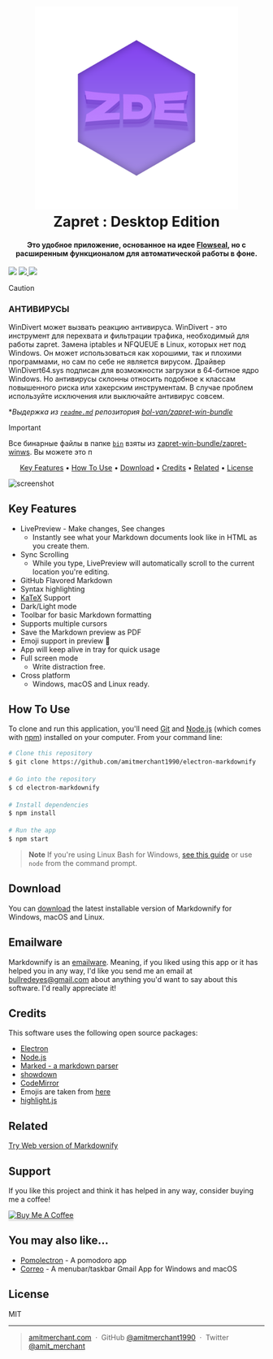 
<h1 align="center">
  <br>
  <a href="http://www.amitmerchant.com/electron-markdownify"><img src="https://github.com/Scr1ptedTeam/ZapretDesktopEdition/blob/main/Media/ZapretShapeLogo.png?raw=true" alt="Markdownify" width="400"></a>
  <br>
  Zapret : Desktop Edition
  <br>
</h1>

<h4 align="center">Это удобное приложение, основанное на идее <a href="https://github.com/Flowseal/zapret-discord-youtube/tree/main" target="_blank">Flowseal</a>, 
  но с расширенным функционалом для автоматической работы в фоне. </h4>

  </a>
  <a href="https://gitter.im/amitmerchant1990/electron-markdownify"><img src="https://badges.gitter.im/amitmerchant1990/electron-markdownify.svg"></a>
  <a href="https://saythanks.io/to/bullredeyes@gmail.com">
      <img src="https://img.shields.io/badge/SayThanks.io-%E2%98%BC-1EAEDB.svg">
  </a>
  <a href="https://www.paypal.me/AmitMerchant">
    <img src="https://img.shields.io/badge/$-donate-ff69b4.svg?maxAge=2592000&amp;style=flat">
  </a>
</p>

> [!CAUTION]
>
> ### АНТИВИРУСЫ
> WinDivert может вызвать реакцию антивируса.
> WinDivert - это инструмент для перехвата и фильтрации трафика, необходимый для работы zapret.
> Замена iptables и NFQUEUE в Linux, которых нет под Windows.
> Он может использоваться как хорошими, так и плохими программами, но сам по себе не является вирусом.
> Драйвер WinDivert64.sys подписан для возможности загрузки в 64-битное ядро Windows.
> Но антивирусы склонны относить подобное к классам повышенного риска или хакерским инструментам.
> В случае проблем используйте исключения или выключайте антивирус совсем.
>
> **Выдержка из [`readme.md`](https://github.com/bol-van/zapret-win-bundle/blob/master/readme.md#%D0%B0%D0%BD%D1%82%D0%B8%D0%B2%D0%B8%D1%80%D1%83%D1%81%D1%8B) репозитория [bol-van/zapret-win-bundle](https://github.com/bol-van/zapret-win-bundle)*

> [!IMPORTANT]
> Все бинарные файлы в папке [`bin`](./bin) взяты из [zapret-win-bundle/zapret-winws](https://github.com/bol-van/zapret-win-bundle/tree/master/zapret-winws). Вы можете это п

<p align="center">
  <a href="#key-features">Key Features</a> •
  <a href="#how-to-use">How To Use</a> •
  <a href="#download">Download</a> •
  <a href="#credits">Credits</a> •
  <a href="#related">Related</a> •
  <a href="#license">License</a>
</p>

![screenshot](https://raw.githubusercontent.com/amitmerchant1990/electron-markdownify/master/app/img/markdownify.gif)

## Key Features

* LivePreview - Make changes, See changes
  - Instantly see what your Markdown documents look like in HTML as you create them.
* Sync Scrolling
  - While you type, LivePreview will automatically scroll to the current location you're editing.
* GitHub Flavored Markdown  
* Syntax highlighting
* [KaTeX](https://khan.github.io/KaTeX/) Support
* Dark/Light mode
* Toolbar for basic Markdown formatting
* Supports multiple cursors
* Save the Markdown preview as PDF
* Emoji support in preview :tada:
* App will keep alive in tray for quick usage
* Full screen mode
  - Write distraction free.
* Cross platform
  - Windows, macOS and Linux ready.

## How To Use

To clone and run this application, you'll need [Git](https://git-scm.com) and [Node.js](https://nodejs.org/en/download/) (which comes with [npm](http://npmjs.com)) installed on your computer. From your command line:

```bash
# Clone this repository
$ git clone https://github.com/amitmerchant1990/electron-markdownify

# Go into the repository
$ cd electron-markdownify

# Install dependencies
$ npm install

# Run the app
$ npm start
```

> **Note**
> If you're using Linux Bash for Windows, [see this guide](https://www.howtogeek.com/261575/how-to-run-graphical-linux-desktop-applications-from-windows-10s-bash-shell/) or use `node` from the command prompt.


## Download

You can [download](https://github.com/amitmerchant1990/electron-markdownify/releases/tag/v1.2.0) the latest installable version of Markdownify for Windows, macOS and Linux.

## Emailware

Markdownify is an [emailware](https://en.wiktionary.org/wiki/emailware). Meaning, if you liked using this app or it has helped you in any way, I'd like you send me an email at <bullredeyes@gmail.com> about anything you'd want to say about this software. I'd really appreciate it!

## Credits

This software uses the following open source packages:

- [Electron](http://electron.atom.io/)
- [Node.js](https://nodejs.org/)
- [Marked - a markdown parser](https://github.com/chjj/marked)
- [showdown](http://showdownjs.github.io/showdown/)
- [CodeMirror](http://codemirror.net/)
- Emojis are taken from [here](https://github.com/arvida/emoji-cheat-sheet.com)
- [highlight.js](https://highlightjs.org/)

## Related

[Try Web version of Markdownify](https://notepad.js.org/markdown-editor/)

## Support

If you like this project and think it has helped in any way, consider buying me a coffee!

<a href="https://buymeacoffee.com/amitmerchant" target="_blank"><img src="app/img/bmc-button.png" alt="Buy Me A Coffee" style="height: 41px !important;width: 174px !important;box-shadow: 0px 3px 2px 0px rgba(190, 190, 190, 0.5) !important;-webkit-box-shadow: 0px 3px 2px 0px rgba(190, 190, 190, 0.5) !important;" ></a>

## You may also like...

- [Pomolectron](https://github.com/amitmerchant1990/pomolectron) - A pomodoro app
- [Correo](https://github.com/amitmerchant1990/correo) - A menubar/taskbar Gmail App for Windows and macOS

## License

MIT

---

> [amitmerchant.com](https://www.amitmerchant.com) &nbsp;&middot;&nbsp;
> GitHub [@amitmerchant1990](https://github.com/amitmerchant1990) &nbsp;&middot;&nbsp;
> Twitter [@amit_merchant](https://twitter.com/amit_merchant)

